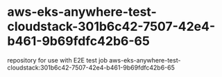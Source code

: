 # aws-eks-anywhere-test-cloudstack-301b6c42-7507-42e4-b461-9b69fdfc42b6-65
repository for use with E2E test job aws-eks-anywhere-test-cloudstack:301b6c42-7507-42e4-b461-9b69fdfc42b6-65

